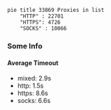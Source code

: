 
```mermaid
pie title 33869 Proxies in list
    "HTTP" : 22701
    "HTTPS": 4726
    "SOCKS" : 10066
```

### Some Info
#### Average Timeout

- mixed: 2.9s
- http: 1.5s
- https: 8.6s
- socks: 6.6s